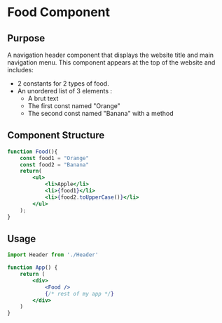 # Food Component

## Purpose
A navigation header component that displays the website title and main navigation menu. This component appears at the top of the website and includes:
- 2 constants for 2 types of food.
- An unordered list of 3 elements :
    - A brut text
    - The first const named "Orange"
    - The second const named "Banana" with a method

## Component Structure
```jsx
function Food(){
    const food1 = "Orange"
    const food2 = "Banana"
    return(
        <ul>
            <li>Apple</li>
            <li>{food1}</li>
            <li>{food2.toUpperCase()}</li>
        </ul>
    );
}
```

## Usage
```jsx
import Header from './Header'

function App() {
    return (
        <div>
            <Food />
            {/* rest of my app */}
        </div>
    )
}
```

